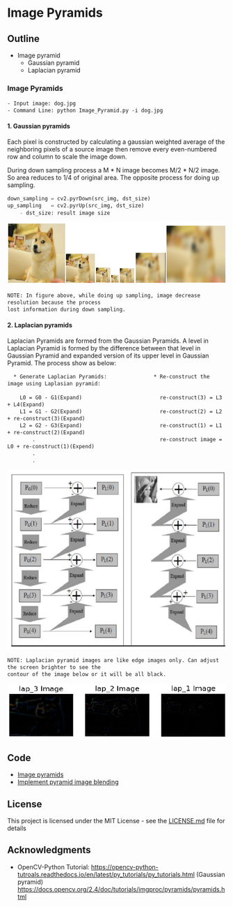 # Image Pyramids

## Outline
- Image pyramid
    - Gaussian pyramid
    - Laplacian pyramid

### Image Pyramids
```
- Input image: dog.jpg
- Command Line: python Image_Pyramid.py -i dog.jpg
```
#### 1. Gaussian pyramids
Each pixel is constructed by calculating a gaussian weighted average of the neighboring pixels of a source image then remove every even-numbered row and column to scale the image down. 

During down sampling process a M * N image becomes M/2 * N/2 image. So area reduces to 1/4 of original area. The opposite process for doing up sampling.

```python
down_sampling = cv2.pyrDown(src_img, dst_size)
up_sampling   = cv2.pyrUp(src_img, dst_size)
    - dst_size: result image size
```
![](README_IMG/Gaussian.png)
```
NOTE: In figure above, while doing up sampling, image decrease resolution because the process 
lost information during down sampling.
```

#### 2. Laplacian pyramids
Laplacian Pyramids are formed from the Gaussian Pyramids. A level in Laplacian Pyramid is formed by the difference between that level in Gaussian Pyramid and expanded version of its upper level in Gaussian Pyramid. The process show as below:

```
  * Generate Laplacian Pyramids:               * Re-construct the image using Laplasian pyramid:

    L0 = G0 - G1(Expand)                         re-construct(3) = L3 + L4(Expand)
    L1 = G1 - G2(Expand)                         re-construct(2) = L2 + re-construct(3)(Expand)
    L2 = G2 - G3(Expand)                         re-construct(1) = L1 + re-construct(2)(Expand)
        .                                        re-construct image = L0 + re-construct(1)(Expend)
        .
        .
```
![](README_IMG/pyramid.png)
```
NOTE: Laplacian pyramid images are like edge images only. Can adjust the screen brighter to see the 
contour of the image below or it will be all black.
```
![](README_IMG/Laplacian.png)

## Code
- [Image pyramids](https://github.com/Hank-Tsou/Computer-Vision-OpenCV-Python/tree/master/tutorials/Image_Processing/7_Image_Pyramids)
- [Implement pyramid image blending](https://github.com/Hank-Tsou/Image-Pyramids)

## License

This project is licensed under the MIT License - see the [LICENSE.md](LICENSE.md) file for details

## Acknowledgments

* OpenCV-Python Tutorial: https://opencv-python-tutroals.readthedocs.io/en/latest/py_tutorials/py_tutorials.html
(Gaussian pyramid) https://docs.opencv.org/2.4/doc/tutorials/imgproc/pyramids/pyramids.html

